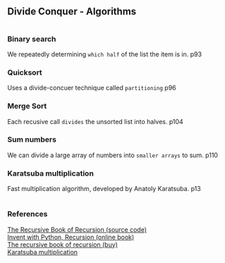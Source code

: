 ## Divide Conquer - Algorithms

#

### Binary search      
We repeatedly determining `which half` of the list the item is in. p93  

### Quicksort    
Uses a divide-concuer technique called `partitioning` p96  

### Merge Sort    
Each recusive call `divides` the unsorted list into halves. p104  

### Sum numbers  
We can divide a large array of numbers into `smaller arrays` to sum. p110  

### Karatsuba multiplication  
Fast multiplication algorithm, developed by Anatoly Karatsuba. p13  

#

### References

[The Recursive Book of Recursion (source code)](https://github.com/asweigart/the-recursive-book-of-recursion)  
[Invent with Python, Recursion (online book)](https://inventwithpython.com/recursion/)  
[The recursive book of recursion (buy)](https://www.amazon.com/gp/product/B09BKL34VL)  
[Karatsuba multiplication](https://www.youtube.com/watch?v=cCKOl5li6YM&ab_channel=Nemean)
